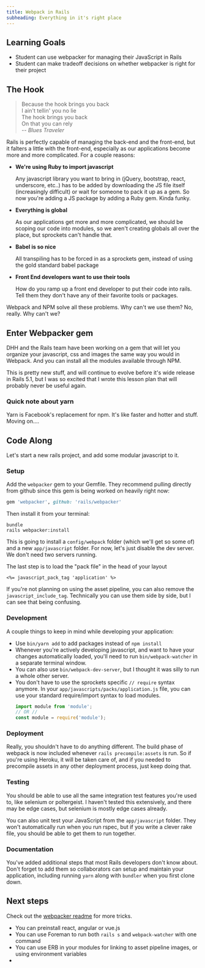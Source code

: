 ```yaml
---
title: Webpack in Rails
subheading: Everything in it's right place
---
```



Learning Goals
-------------

-   Student can use webpacker for managing their JavaScript in Rails
-   Student can make tradeoff decisions on whether webpacker is right for their project

The Hook
-----------

>  Because the hook brings you back  
>  I ain't tellin' you no lie  
>  The hook brings you back  
>  On that you can rely  
>  -- <cite>Blues Traveler</cite>

Rails is perfectly capable of managing the back-end and the front-end, but it falters a little with the front-end, especially as our applications become more and more complicated. For a couple reasons:

-   **We're using Ruby to import javascript**

    Any javascript library you want to bring in (jQuery, bootstrap, react, underscore, etc..) has to be added by downloading the JS file itself (increasingly difficult) or wait for someone to pack it up as a gem. So now you're adding a JS package by adding a Ruby gem. Kinda funky.

-   **Everything is global**

    As our applications get more and more complicated, we should be scoping our code into modules, so we aren't creating globals all over the place, but sprockets can't handle that.

-   **Babel is so nice**

    All transpiling has to be forced in as a sprockets gem, instead of using the gold standard babel package

-   **Front End developers want to use their tools**

    How do you ramp up a front end developer to put their code into rails. Tell them they don't have any of their favorite tools or packages.

Webpack and NPM solve all these problems. Why can't we use them? No, really. Why can't we?

Enter Webpacker gem
-------------------

DHH and the Rails team have been working on a gem that will let you organize your javascript, css and images the same way you would in Webpack. And you can install all the modules available through NPM.

This is pretty new stuff, and will continue to evolve before it's wide release in Rails 5.1, but I was so excited that I wrote this lesson plan that will probably never be useful again.

### Quick note about yarn

Yarn is Facebook's replacement for npm. It's like faster and hotter and stuff. Moving on....

Code Along
------------

Let's start a new rails project, and add some modular javascript to it.

### Setup

Add the `webpacker` gem to your Gemfile. They recommend pulling directly from github since this gem is being worked on heavily right now:

```ruby
gem 'webpacker', github: 'rails/webpacker'
```

Then install it from your terminal:

```
bundle
rails webpacker:install
```

This is going to install a `config/webpack` folder (which we'll get so some of) and a new `app/javascript` folder. For now, let's just disable the dev server. We don't need two servers running.

The last step is to load the "pack file" in the head of your layout

```erb
<%= javascript_pack_tag 'application' %>
```

If you're not planning on using the asset pipeline, you can also remove the `javascript_include_tag`. Technically you can use them side by side, but I can see that being confusing.

### Development

A couple things to keep in mind while developing your application:

-   Use `bin/yarn add` to add packages instead of `npm install`
-   Whenever you're actively developing javascript, and want to have your changes automatically loaded, you'll need to run `bin/webpack-watcher` in a separate terminal window.
-   You can also use `bin/webpack-dev-server`, but I thought it was silly to run a whole other server.
-   You don't have to use the sprockets specific `// require` syntax anymore. In your `app/javascripts/packs/application.js` file, you can use your standard require/import syntax to load modules.
    ```javascript
    import module from 'module';
    // OR //
    const module = require('module');
    ```


### Deployment

Really, you shouldn't have to do anything different. The build phase of webpack is now included whenever `rails precompile:assets` is run. So if you're using Heroku, it will be taken care of, and if you needed to precompile assets in any other deployment process, just keep doing that.

### Testing

You should be able to use all the same integration test features you're used to, like selenium or poltergeist. I haven't tested this extensively, and there may be edge cases, but selenium is mostly edge cases already.

You can also unit test your JavaScript from the `app/javascript` folder. They won't automatically run when you run rspec, but if you write a clever rake file, you should be able to get them to run together.

### Documentation

You've added additional steps that most Rails developers don't know about. Don't forget to add them so collaborators can setup and maintain your application, including running `yarn` along with `bundler` when you first clone down.

Next steps
-------------

Check out the [webpacker readme](https://github.com/rails/webpacker) for more tricks.

-   You can preinstall react, angular or vue.js
-   You can use Foreman to run both `rails s` and `webpack-watcher` with one command
-   You can use ERB in your modules for linking to asset pipeline images, or using environment variables
-   
